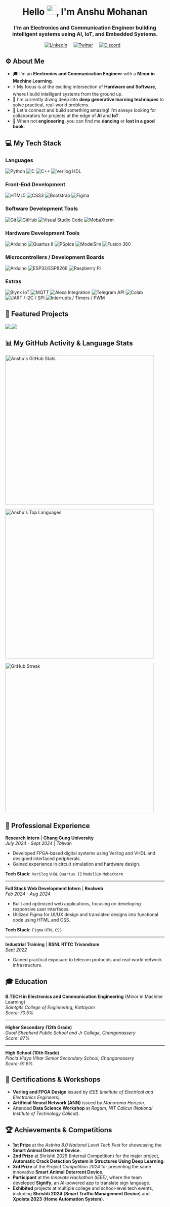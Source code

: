 </p>
<h1 align="center">Hello <img src="https://raw.githubusercontent.com/MartinHeinz/MartinHeinz/master/wave.gif" width="30px">, I'm Anshu Mohanan </h1>
<h3 align="center">I'm an Electronics and Communication Engineer building intelligent systems using AI, IoT, and Embedded Systems.  </h3>

<div align="center">

[![LinkedIn](https://img.shields.io/badge/LinkedIn-0A66C2?style=for-the-badge&logo=linkedin&logoColor=white)](https://www.linkedin.com/in/anshu-mohanan2003/)
&nbsp;&nbsp;&nbsp;
[![Twitter](https://img.shields.io/badge/Twitter-1DA1F2?style=for-the-badge&logo=twitter&logoColor=white)](https://x.com/AnshuMohanan)
&nbsp;&nbsp;&nbsp;
[![Discord](https://img.shields.io/badge/Discord-5865F2?style=for-the-badge&logo=discord&logoColor=white)](https://discord.com/users/anshu0343_47782)
&nbsp;&nbsp;&nbsp;

</div>


## ⚙️ About Me
- 🎓 I’m an **Electronics and Communication Engineer** with a **Minor in Machine Learning**. 
- ⚡ My focus is at the exciting intersection of **Hardware and Software**, where I build intelligent systems from the ground up. 
- 🌱 I'm currently diving deep into **deep generative learning techniques** to solve practical, real-world problems.
- 🤝 Let's connect and build something amazing! I'm always looking for collaborators for projects at the edge of **AI** and **IoT**.
- 🎨 When not **engineering**, you can find me **dancing** or **lost in a good book**.

## 💻 My Tech Stack

<td valign="top" width="50%">
  <h3>Languages</h3>
  <p align="left">
    <img src="https://img.shields.io/badge/Python-3776AB?style=for-the-badge&logo=python&logoColor=white" alt="Python"/>
    <img src="https://img.shields.io/badge/C%20Programming-A8B9CC?style=for-the-badge&logo=c&logoColor=black" alt="C"/>
    <img src="https://img.shields.io/badge/C++-00599C?style=for-the-badge&logo=cplusplus&logoColor=white" alt="C++"/>
    <img src="https://img.shields.io/badge/Verilog%20HDL-E34F26?style=for-the-badge&logoColor=white" alt="Verilog HDL"/>
   </p>
</td>
<td valign="top" width="50%">
  <h3>Front-End Development</h3>
  <p align="left">
    <img src="https://img.shields.io/badge/HTML-E34F26?style=for-the-badge&logo=html5&logoColor=white" alt="HTML5"/>
     <img src="https://img.shields.io/badge/CSS-1572B6?style=for-the-badge&logo=css3&logoColor=white" alt="CSS3"/>
     <img src="https://img.shields.io/badge/Bootstrap-563D7C?style=for-the-badge&logo=bootstrap&logoColor=white" alt="Bootstrap"/>
     <img src="https://img.shields.io/badge/Figma-F24E1E?style=for-the-badge&logo=figma&logoColor=white" alt="Figma"/>
   </p>
</td>
<td valign="top" width="50%">
  <h3>Software Development Tools</h3>
  <p align="left">
    <img src="https://img.shields.io/badge/Git-F05032?style=for-the-badge&logo=git&logoColor=white" alt="Git"/>
    <img src="https://img.shields.io/badge/GitHub-181717?style=for-the-badge&logo=github&logoColor=white" alt="GitHub"/>
    <img src="https://img.shields.io/badge/Visual_Studio_Code-007ACC?style=for-the-badge&logo=visualstudiocode&logoColor=white" alt="Visual Studio Code"/>
    <img src="https://img.shields.io/badge/MobaXterm-8A2BE2?style=for-the-badge&logoColor=white" alt="MobaXterm"/>
   </p>
</td>
<td valign="top" width="50%">
  <h3>Hardware Development Tools</h3>
  <p align="left">
    <img src="https://img.shields.io/badge/Arduino-00979D?style=for-the-badge&logo=arduino&logoColor=white" alt="Arduino"/>
    <img src="https://img.shields.io/badge/Quartus_II-0071C5?style=for-the-badge&logo=intel&logoColor=white" alt="Quartus II"/>
    <img src="https://img.shields.io/badge/PSpice-4CAF50?style=for-the-badge&logoColor=white" alt="PSpice"/>
    <img src="https://img.shields.io/badge/ModelSim-2196F3?style=for-the-badge&logoColor=white" alt="ModelSim"/>
    <img src="https://img.shields.io/badge/Fusion_360-EF542A?style=for-the-badge&logo=autodeskfusion360&logoColor=white" alt="Fusion 360"/>
   </p>
</td>
<td valign="top" width="50%">
  <h3>Microcontrollers / Development Boards</h3>
  <p align="left">
    <img src="https://img.shields.io/badge/Arduino-00979D?style=for-the-badge&logo=arduino&logoColor=white" alt="Arduino"/>
    <img src="https://img.shields.io/badge/ESP32%20%2F%20ESP8266-E63523?style=for-the-badge&logo=espressif&logoColor=white" alt="ESP32/ESP8266"/>
    <img src="https://img.shields.io/badge/Raspberry_Pi-A22846?style=for-the-badge&logo=raspberrypi&logoColor=white" alt="Raspberry Pi"/>
   </p>
</td>
<td valign="top" width="50%">
  <h3>Extras</h3>
  <p align="left">
    <img src="https://img.shields.io/badge/Blynk_IoT-2196F3?style=for-the-badge&logoColor=white" alt="Blynk IoT"/>
    <img src="https://img.shields.io/badge/MQTT-660066?style=for-the-badge&logo=mqtt&logoColor=white" alt="MQTT"/>
    <img src="https://img.shields.io/badge/Alexa_Integration-00A6D6?style=for-the-badge&logo=amazonalexa&logoColor=white" alt="Alexa Integration"/>
    <img src="https://img.shields.io/badge/Telegram_API-26A5E4?style=for-the-badge&logo=telegram&logoColor=white" alt="Telegram API"/>
    <img src="https://img.shields.io/badge/Colab-F9AB00?style=for-the-badge&logo=googlecolab&logoColor=white" alt="Colab"/>
    <img src="https://img.shields.io/badge/UART%20%2F%20I2C%20%2F%20SPI-757575?style=for-the-badge&logoColor=white" alt="UART / I2C / SPI"/>
    <img src="https://img.shields.io/badge/Interrupts%20%2F%20Timers%20%2F%20PWM-607D8B?style=for-the-badge&logoColor=white" alt="Interrupts / Timers / PWM"/>
   </p>
</td>

## 🚀 Featured Projects

<a href="https://github.com/AnshuMohanan/AnshuMohanan.github.io">
  <img align="center" src="https://github-readme-stats.vercel.app/api/pin/?username=anuraghazra&repo=github-readme-stats&theme=buefy" />
</a>
<a href="https://github.com/AnshuMohanan/stackup-teamplate">
  <img align="center" src="https://github-readme-stats.vercel.app/api/pin/?username=anuraghazra&repo=anuraghazra.github.io&theme=buefy" />
</a>

## 📊 My GitHub Activity & Language Stats

<p>
  <img alt="Anshu's GitHub Stats" width="470" src="https://github-readme-stats.vercel.app/api?username=AnshuMohanan&show_icons=true&title_color=ffc857&icon_color=8ac926&text_color=daf7dc&bg_color=151515&hide=issues&count_private=true&include_all_commits=true" />
</p>

<p>
  <img alt="Anshu's Top Languages" width="470" src="https://github-readme-stats.vercel.app/api/top-langs/?username=AnshuMohanan&langs_count=10&count_private=true&layout=compact&theme=tokyonight&hide_border=true&bg_color=0D1117&card_width=470"/>
</p>

<p>
  <a href="https://git.io/streak-stats">
    <img alt="GitHub Streak" width="470" src="https://github-readme-streak-stats.herokuapp.com/?user=AnshuMohanan&theme=dark" />
  </a>
</p>

## 💼 Professional Experience

**Research Intern** | **Chang Gung University** <br>
*July 2024 - Sept 2024* | *Taiwan*

- Developed FPGA-based digital systems using Verilog and VHDL and designed interfaced peripherals.
- Gained experience in circuit simulation and hardware design.

**Tech Stack:** `Verilog` `VHDL` `Quartus II` `ModelSim` `MobaXterm`

---

**Full Stack Web Development Intern** | **Realweb** <br>
*Feb 2024 - Aug 2024*

- Built and optimized web applications, focusing on developing responsive user interfaces.
- Utilized Figma for UI/UX design and translated designs into functional code using HTML and CSS.

**Tech Stack:** `Figma` `HTML` `CSS`

---

**Industrial Training** | **BSNL RTTC Trivandrum** <br>
*Sept 2022*

- Gained practical exposure to telecom protocols and real-world network infrastructure.

## 🎓 Education

**B.TECH in Electronics and Communication Engineering** (Minor in Machine Learning) <br>
*Saintgits College of Engineering, Kottayam* <br>
*Score: 70.5%* 

---

**Higher Secondary (12th Grade)** <br>
*Good Shepherd Public School and Jr College, Changanassery* <br>
*Score: 87%*

---

**High School (10th Grade)** <br>
*Placid Vidya Vihar Senior Secondary School, Changanassery* <br>
*Score: 91.6%*

## 📜 Certifications & Workshops

- **Verilog and FPGA Design** issued by *IEEE (Institute of Electrical and Electronics Engineers)*.
- **Artificial Neural Network (ANN)** issued by *Manorama Horizon*.
- Attended **Data Science Workshop** at *Ragam, NIT Calicut (National Institute of Technology Calicut)*.

## 🏆 Achievements & Competitions

-   **1st Prize** at the *Asthira 8.0 National Level Tech Fest* for showcasing the **Smart Animal Deterrent Device**.
-   **2nd Prize**  at Shrishti 2025 (Internal Competition) for the major project, **Automatic Crack Detection System in Structures Using Deep Learning**.
-   **3rd Prize** at the *Project Competition 2024* for presenting the same innovative **Smart Animal Deterrent Device**.
-   **Participant** at the *Innovate Hackathon (IEEE)*, where the team developed **Signify**, an AI-powered app to translate sign language.
-   **Exhibited** projects at multiple college and school-level tech events, including **Shrishti 2024** (**Smart Traffic Management Device**) and **Xpolsta 2023** (**Home Automation System**).

